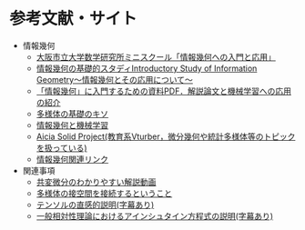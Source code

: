# 参考文献・サイト
- 情報幾何
    - [大阪市立大学数学研究所ミニスクール「情報幾何への入門と応用」](http://www.sci.osaka-cu.ac.jp/~ohnita/2006/inf_geom/minis.html)
    - [情報幾何の基礎的スタディIntroductory Study of Information Geometry～情報幾何とその応用について～](http://ds9.jaist.ac.jp:8080/ResearchData/sub/98/kin/IG/toc.html)
    - [「情報幾何」に入門するための資料PDF．解説論文と機械学習への応用の紹介](https://language-and-engineering.hatenablog.jp/entry/20140619/InformationGeometryPDFPapers)
    - [多様体の基礎のキソ](http://www.math.titech.ac.jp/~kawahira/courses/kiso.html)
    - [情報幾何と機械学習](https://staff.aist.go.jp/s.akaho/papers/infogeo-sice.pdf)
    - [Aicia Solid Project(教育系Vturber，微分幾何や統計多様体等のトピックを扱っている)](https://www.youtube.com/channel/UC2lJYodMaAfFeFQrGUwhlaQ/playlists)
    - [情報幾何関連リンク](http://ds9.jaist.ac.jp:8080/ResearchData/sub/98/kin/IG/links.html)
- 関連事項
    - [共変微分のわかりやすい解説動画](https://www.youtube.com/watch?v=Diq5qYGityM)
    - [多様体の接空間を接続するということ](http://peng225.hatenablog.com/entry/2017/08/23/233519)
    - [テンソルの直感的説明(字幕あり)](https://www.youtube.com/watch?v=CliW7kSxxWU)
    - [一般相対性理論におけるアインシュタイン方程式の説明(字幕あり)](https://www.youtube.com/watch?v=UfThVvBWZxM)
